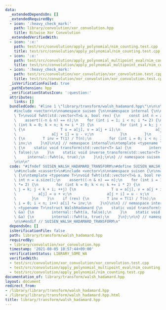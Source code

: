 ```yaml
---
data:
  _extendedDependsOn: []
  _extendedRequiredBy:
  - icon: ':heavy_check_mark:'
    path: library/convolution/xor_convolution.hpp
    title: Bitwise Xor Convolution
  _extendedVerifiedWith:
  - icon: ':x:'
    path: test/src/convolution/apply_polynomial/nim_counting.test.cpp
    title: test/src/convolution/apply_polynomial/nim_counting.test.cpp
  - icon: ':x:'
    path: test/src/convolution/apply_polynomial_multipoint_eval/nim_counting.test.cpp
    title: test/src/convolution/apply_polynomial_multipoint_eval/nim_counting.test.cpp
  - icon: ':heavy_check_mark:'
    path: test/src/convolution/xor_convolution/xor_convolution.test.cpp
    title: test/src/convolution/xor_convolution/xor_convolution.test.cpp
  _isVerificationFailed: true
  _pathExtension: hpp
  _verificationStatusIcon: ':question:'
  attributes:
    links: []
  bundledCode: "#line 1 \"library/transform/walsh_hadamard.hpp\"\n\n\n\n#include <cassert>\n\
    #include <vector>\n\nnamespace suisen {\n\nnamespace internal {\n\ntemplate <typename\
    \ T>\nvoid fwht(std::vector<T>& a, bool rev) {\n    const int n = a.size();\n\
    \    assert((-n & n) == n);\n    for (int i = 1; i < n; i *= 2) {\n        for\
    \ (int k = 0; k < n; k += i * 2) {\n            for (int j = k; j < k + i; ++j)\
    \ {\n                T u = a[j], v = a[j + i];\n                a[j] = u + v;\n\
    \                a[j + i] = u - v;\n            }\n        }\n    }\n    if (rev)\
    \ {\n        T inv = T(1) / T(n);\n        for (int i = 0; i < n; i++) a[i] *=\
    \ inv;\n    }\n}\n\n} // nemaspace internal\n\ntemplate <typename T>\nstruct WalshHadamard\
    \ {\n    static void transform(std::vector<T> &a) {\n        internal::fwht(a,\
    \ false);\n    }\n    static void inverse_transform(std::vector<T> &a) {\n   \
    \     internal::fwht(a, true);\n    }\n};\n\n} // namespace suisen::walsh_hadamard_transform\n\
    \n\n\n"
  code: "#ifndef SUISEN_WALSH_HADAMARD_TRANSFORM\n#define SUISEN_WALSH_HADAMARD_TRANSFORM\n\
    \n#include <cassert>\n#include <vector>\n\nnamespace suisen {\n\nnamespace internal\
    \ {\n\ntemplate <typename T>\nvoid fwht(std::vector<T>& a, bool rev) {\n    const\
    \ int n = a.size();\n    assert((-n & n) == n);\n    for (int i = 1; i < n; i\
    \ *= 2) {\n        for (int k = 0; k < n; k += i * 2) {\n            for (int\
    \ j = k; j < k + i; ++j) {\n                T u = a[j], v = a[j + i];\n      \
    \          a[j] = u + v;\n                a[j + i] = u - v;\n            }\n \
    \       }\n    }\n    if (rev) {\n        T inv = T(1) / T(n);\n        for (int\
    \ i = 0; i < n; i++) a[i] *= inv;\n    }\n}\n\n} // nemaspace internal\n\ntemplate\
    \ <typename T>\nstruct WalshHadamard {\n    static void transform(std::vector<T>\
    \ &a) {\n        internal::fwht(a, false);\n    }\n    static void inverse_transform(std::vector<T>\
    \ &a) {\n        internal::fwht(a, true);\n    }\n};\n\n} // namespace suisen::walsh_hadamard_transform\n\
    \n\n#endif // SUISEN_WALSH_HADAMARD_TRANSFORM\n"
  dependsOn: []
  isVerificationFile: false
  path: library/transform/walsh_hadamard.hpp
  requiredBy:
  - library/convolution/xor_convolution.hpp
  timestamp: '2021-08-05 18:57:44+09:00'
  verificationStatus: LIBRARY_SOME_WA
  verifiedWith:
  - test/src/convolution/xor_convolution/xor_convolution.test.cpp
  - test/src/convolution/apply_polynomial_multipoint_eval/nim_counting.test.cpp
  - test/src/convolution/apply_polynomial/nim_counting.test.cpp
documentation_of: library/transform/walsh_hadamard.hpp
layout: document
redirect_from:
- /library/library/transform/walsh_hadamard.hpp
- /library/library/transform/walsh_hadamard.hpp.html
title: library/transform/walsh_hadamard.hpp
---
```

